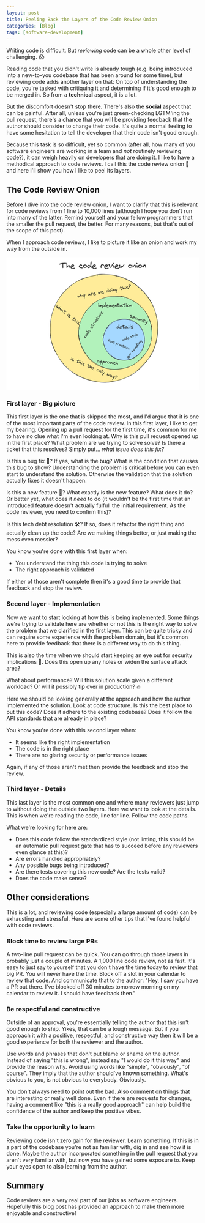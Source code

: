 ```yaml
---
layout: post
title: Peeling Back the Layers of the Code Review Onion
categories: [Blog]
tags: [software-development]
---
```


Writing code is difficult. But _reviewing_ code can be a whole other level of challenging. 😱

Reading code that you didn't write is already tough (e.g. being introduced into a new-to-you codebase that has been around for some time), but reviewing code adds another layer on that: On top of understanding the code, you're tasked with critiquing it and determining if it's good enough to be merged in. So from a **technical** aspect, it is a lot.

But the discomfort doesn't stop there. There's also the **social** aspect that can be painful. After all, unless you're just green-checking LGTM'ing the pull request, there's a chance that you will be providing feedback that the author should consider to change their code. It's quite a normal feeling to have some hesitation to tell the developer that their code isn't good enough.

Because this task is so difficult, yet so common (after all, how many of you software engineers are working in a team and *not* routinely reviewing code?), it can weigh heavily on developers that are doing it. I like to have a methodical approach to code reviews. I call this the code review onion 🧅 and here I'll show you how I like to peel its layers.

## The Code Review Onion

Before I dive into the code review onion, I want to clarify that this is relevant for code reviews from 1 line to 10,000 lines (although I hope you don't run into many of the latter. Remind yourself and your fellow programmers that the smaller the pull request, the better. For many reasons, but that's out of the scope of this post).

When I approach code reviews, I like to picture it like an onion and work my way from the outside in.

![Code review onion](../images/code-review-onion1.png)

### First layer - Big picture

This first layer is the one that is skipped the most, and I'd argue that it is one of the most important parts of the code review. In this first layer, I like to get my bearing. Opening up a pull request for the first time, it's common for me to have no clue what I'm even looking at. Why is this pull request opened up in the first place? What problem are we trying to solve solve? Is there a ticket that this resolves? Simply put... *what issue does this fix?*

Is this a bug fix 🐞? If yes, what is the bug? What is the condition that causes this bug to show? Understanding the problem is critical before you can even start to understand the solution. Otherwise the validation that the solution actually fixes it doesn't happen.

Is this a new feature 🌟? What exactly is the new feature? What does it do? Or better yet, what does it *need* to do (it wouldn't be the first time that an introduced feature doesn't actually fulfull the initial requirement. As the code reviewer, you need to confirm this)?

Is this tech debt resolution 🛠? If so, does it refactor the right thing and actually clean up the code? Are we making things better, or just making the mess even messier?

You know you're done with this first layer when:

* You understand the thing this code is trying to solve
* The right approach is validated

If either of those aren't complete then it's a good time to provide that feedback and stop the review.

### Second layer - Implementation

Now we want to start looking at how this is being implemented. Some things we're trying to validate here are whether or not this is the right way to solve the problem that we clarified in the first layer. This can be quite tricky and can require some experience with the problem domain, but it's common here to provide feedback that there is a different way to do this thing.

This is also the time when we should start keeping an eye out for security implications 🔐. Does this open up any holes or widen the surface attack area?

What about performance? Will this solution scale given a different workload? Or will it possibly tip over in production? 🔥

Here we should be looking generally at the approach and how the author implemented the solution. Look at code structure. Is this the best place to put this code? Does it adhere to the existing codebase? Does it follow the API standards that are already in place?

You know you're done with this second layer when:

* It seems like the right implementation
* The code is in the right place
* There are no glaring security or performance issues

Again, if any of those aren't met then provide the feedback and stop the review.

### Third layer - Details

This last layer is the most common one and where many reviewers just jump to without doing the outside two layers. Here we want to look at the details. This is when we're reading the code, line for line. Follow the code paths.

What we're looking for here are:

* Does this code follow the standardized style (not linting, this should be an automatic pull request gate that has to succeed before any reviewers even glance at this)?
* Are errors handled appropriately?
* Any possible bugs being introduced?
* Are there tests covering this new code? Are the tests valid?
* Does the code make sense?

## Other considerations

This is a lot, and reviewing code (especially a large amount of code) can be exhausting and stressful. Here are some other tips that I've found helpful with code reviews.

### Block time to review large PRs

A two-line pull request can be quick. You can go through those layers in probably just a couple of minutes. A 1,000 line code review, not as fast. It's easy to just say to yourself that you don't have the time today to review that big PR. You will never have the time. Block off a slot in your calendar to review that code. And communicate that to the author: "Hey, I saw you have a PR out there. I've blocked off 30 minutes tomorrow morning on my calendar to review it. I should have feedback then."

### Be respectful and constructive

Outside of an approval, you're essentially telling the author that this isn't good enough to ship. Yikes, that can be a tough message. But if you approach it with a positive, respectful, and constructive way then it will be a good experience for both the reviewer and the author.

Use words and phrases that don't put blame or shame on the author. Instead of saying "this is wrong", instead say "I would do it this way" and provide the reason why. Avoid using words like "simple", "obviously", "of course". They imply that the author should've known something. What's obvious to you, is not obvious to everybody. Obviously.

You don't always need to point out the bad. Also comment on things that are interesting or really well done. Even if there are requests for changes, having a comment like "this is a really good approach" can help build the confidence of the author and keep the positive vibes.

### Take the opportunity to learn

Reviewing code isn't zero gain for the reviewer. Learn something. If this is in a part of the codebase you're not as familiar with, dig in and see how it is done. Maybe the author incorporated something in the pull request that you aren't very familiar with, but now you have gained some exposure to. Keep your eyes open to also learning from the author.

## Summary

Code reviews are a very real part of our jobs as software engineers. Hopefully this blog post has provided an approach to make them more enjoyable and constructive!
